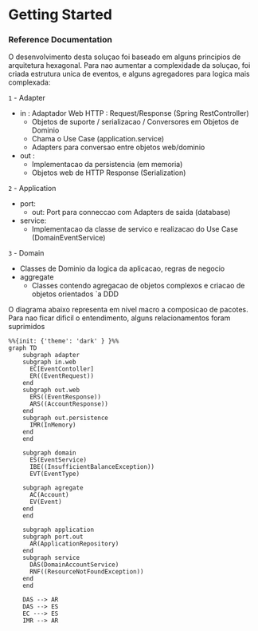 # Getting Started

### Reference Documentation

O desenvolvimento desta soluçao foi baseado em alguns principios de arquitetura hexagonal.
Para nao aumentar a complexidade da soluçao, foi criada estrutura unica de eventos, 
e alguns agregadores para logica mais complexada:

`1` - Adapter
- in : Adaptador Web HTTP : Request/Response (Spring RestController)
  - Objetos de suporte / serializacao / Conversores em Objetos de Dominio
  - Chama o Use Case (application.service)
  - Adapters para conversao entre objetos web/dominio 
- out : 
  - Implementacao da persistencia (em memoria)
  - Objetos web de HTTP Response (Serialization)

`2` - Application
- port:
  - out: Port para conneccao com Adapters de saida (database)
- service:
  - Implementacao da classe de servico e realizacao do Use Case (DomainEventService)

`3` - Domain 
   - Classes de Dominio da logica da aplicacao, regras de negocio
   - aggregate
     - Classes contendo agregacao de objetos complexos e criacao de objetos orientados `a DDD

O diagrama abaixo representa em nivel macro a composicao de pacotes. 
Para nao ficar dificil o entendimento, alguns relacionamentos foram suprimidos

```mermaid
%%{init: {'theme': 'dark' } }%%
graph TD
    subgraph adapter
    subgraph in.web
      EC[EventContoller]
      ER((EventRequest))
    end
    subgraph out.web
      ERS((EventResponse))
      ARS((AccountResponse))
    end
    subgraph out.persistence
      IMR(InMemory)
    end 
    end
    
    subgraph domain
      ES(EventService)
      IBE((InsufficientBalanceException))
      EVT(EventType)
    
    subgraph agregate
      AC(Account)
      EV(Event)
    end
    end
    
    subgraph application
    subgraph port.out
      AR(ApplicationRepository)
    end
    subgraph service
      DAS(DomainAccountService)
      RNF((ResourceNotFoundException))
    end
    end
    
    DAS --> AR
    DAS --> ES
    EC ---> ES
    IMR --> AR 
    
```